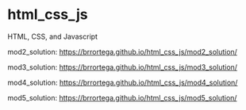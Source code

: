 # html_css_js

HTML, CSS, and Javascript

mod2_solution: https://brrortega.github.io/html_css_js/mod2_solution/

mod3_solution:  https://brrortega.github.io/html_css_js/mod3_solution/

mod4_solution:  https://brrortega.github.io/html_css_js/mod4_solution/

mod5_solution:  https://brrortega.github.io/html_css_js/mod5_solution/
